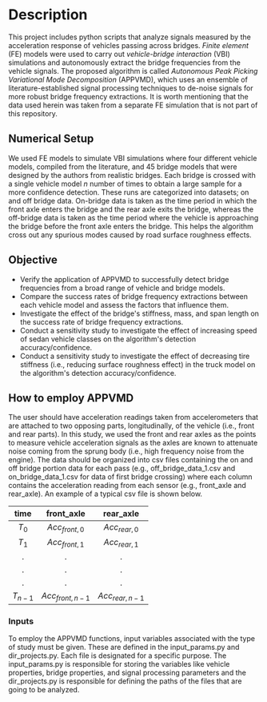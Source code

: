 # Description

This project includes python scripts that analyze signals measured by the acceleration response of vehicles passing across bridges. *Finite element* (FE) models were used to carry out *vehicle-bridge interaction* (VBI) simulations and autonomously extract the bridge frequencies from the vehicle signals. The proposed algorithm is called *Autonomous Peak Picking Variational Mode Decomposition* (APPVMD), which uses an ensemble of literature-established signal processing techniques to de-noise signals for more robust bridge frequency extractions. It is worth mentioning that the data used herein was taken from a separate FE simulation that is not part of this repository.

## Numerical Setup
We used FE models to simulate VBI simulations where four different vehicle models, compiled from the literature, and 45 bridge models that were designed by the authors from realistic bridges. Each bridge is crossed with a single vehicle model *n* number of times to obtain a large sample for a more confidence detection. These runs are categorized into datasets; on and off bridge data. On-bridge data is taken as the time period in which the front axle enters the bridge and the rear axle exits the bridge, whereas the off-bridge data is taken as the time period where the vehicle is approaching the bridge before the front axle enters the bridge. This helps the algorithm cross out any spurious modes caused by road surface roughness effects.  

## Objective
* Verify the application of APPVMD to successfully detect bridge frequencies from a broad range of vehicle and bridge models.
* Compare the success rates of bridge frequency extractions between each vehicle model and assess the factors that influence them.
* Investigate the effect of the bridge's stiffness, mass, and span length on the success rate of bridge frequency extractions.
* Conduct a sensitivity study to investigate the effect of increasing speed of sedan vehicle classes on the algorithm's detection accuracy/confidence.
* Conduct a sensitivity study to investigate the effect of decreasing tire stiffness (i.e., reducing surface roughness effect) in the truck model on the algorithm's detection accuracy/confidence.

## How to employ APPVMD
The user should have acceleration readings taken from accelerometers that are attached to two opposing parts, longitudinally, of the vehicle (i.e., front and rear parts). In this study, we used the front and rear axles as the points to measure vehicle acceleration signals as the axles are known to attenuate noise coming from the sprung body (i.e., high frequency noise from the engine). The data should be organized into csv files containing the on and off bridge portion data for each pass (e.g., off_bridge_data_1.csv and on_bridge_data_1.csv for data of first bridge crossing) where each column contains the acceleration reading from each sensor (e.g., front_axle and rear_axle). An example of a typical csv file is shown below.

| time | front_axle  | rear_axle |
| :-------------: | :-------------: | :-------------: |
| $T_{0}$  | $Acc_{front,0}$  | $Acc_{rear,0}$  |
| $T_{1}$  | $Acc_{front,1}$  | $Acc_{rear,1}$  |
|  .  |  .  |  .  |
|  .  |  .  |  .  |
|  .  |  .  |  .  |
|  $T_{n-1}$  |  $Acc_{front,n-1}$  |  $Acc_{rear,n-1}$  |

### Inputs
To employ the APPVMD functions, input variables associated with the type of study must be given. These are defined in the input_params.py and dir_projects.py. Each file is designated for a specific purpose. The input_params.py is responsible for storing the variables like vehicle properties, bridge properties, and signal processing parameters and the dir_projects.py is responsible for defining the paths of the files that are going to be analyzed.

